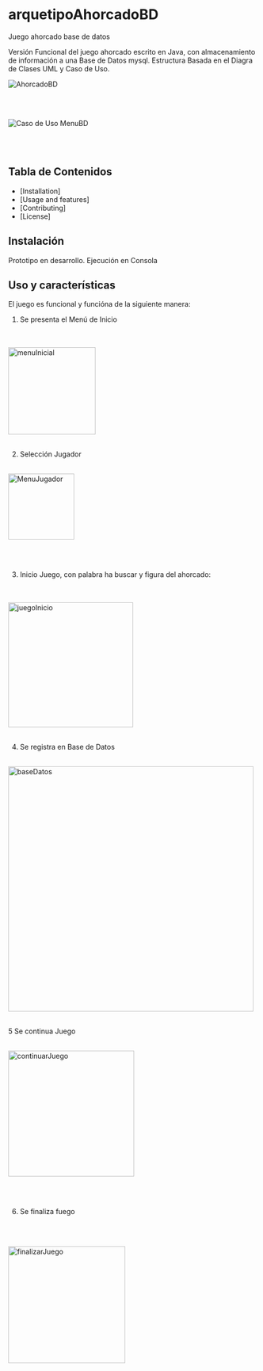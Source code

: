 # arquetipoAhorcadoBD
 Juego ahorcado base de datos
 
 Versión Funcional del juego ahorcado escrito en Java, con almacenamiento de 
información  a una Base de Datos mysql.
Estructura Basada en el Diagra de Clases UML y Caso de Uso.

![AhorcadoBD](https://user-images.githubusercontent.com/108556884/235373105-0fb04e45-72fd-4f74-aea0-6ea5982a47a5.png)

<br>
<br>


![Caso de Uso MenuBD](https://user-images.githubusercontent.com/108556884/235373189-862c5b5d-95b5-491a-8634-d435ea9f0973.png)


<br>
<br>

## Tabla de Contenidos

- [Installation]
- [Usage and features]
- [Contributing]
- [License]

## Instalación
Prototipo en desarrollo. Ejecución en Consola

## Uso y características

El juego es funcional y funcióna de la siguiente manera:

1. Se presenta el Menú de Inicio

<br>
<br>

<img width="176" alt="menuInicial" src="https://user-images.githubusercontent.com/108556884/235374814-546520b4-3877-4aed-8105-843fe1cb5eea.png">


<br>
<br>

2. Selección Jugador
<br><br>

<img width="133" alt="MenuJugador" src="https://user-images.githubusercontent.com/108556884/235374937-49dd6b5a-c9ea-4baa-82ef-6fe707b45a4a.png">

<br><br>

3. Inicio Juego, con palabra ha buscar y figura del ahorcado:

<br>
<br>

<img width="252" alt="juegoInicio" src="https://user-images.githubusercontent.com/108556884/235375243-208b5666-43cc-4ef9-b258-bb39734b4c79.png">

<br>
<br>

4. Se registra en Base de Datos
<br><br>

<img width="495" alt="baseDatos" src="https://user-images.githubusercontent.com/108556884/235375458-7eb3c25e-1f9d-4764-b21d-0991dde21121.png">


<br>
<br>

5 Se continua Juego
<br><br>

<img width="254" alt="continuarJuego" src="https://user-images.githubusercontent.com/108556884/235375641-4f4711d0-082d-4201-ae38-56b358f17ac3.png">

<br><br>

6. Se finaliza fuego

<br><br>

<img width="236" alt="finalizarJuego" src="https://user-images.githubusercontent.com/108556884/235375789-df558253-726a-4ea5-bad1-d36a917dcfa4.png">


<br><br>
















